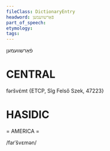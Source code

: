 ```yaml
---
fileClass: DictionaryEntry
headword: פֿאַרשוועמען
part_of_speech: 
etymology: 
tags: 
---
```

פֿאַרשוועמען

CENTRAL
========

fəršvɛ́mt {ETCP, Sîg Felső Szek, 47223}

HASIDIC
=======
= AMERICA = 

/farˈšvɛmən/